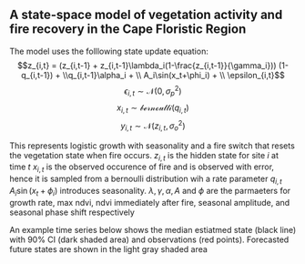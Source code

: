 ## A state-space model of vegetation activity and fire recovery in the Cape Floristic Region

The model uses the folllowing state update equation:
$$z_{i,t} = (z_{i,t-1} +  z_{i,t-1}\lambda_i(1-\frac{z_{i,t-1}}{\gamma_i})) (1-q_{i,t-1}) + \\q_{i,t-1}\alpha_i + \\
A_i\sin(x_t+\phi_i) + \\
\epsilon_{i,t}$$
$$\epsilon_{i,t} \sim \mathcal{N}(0,\sigma_p^{2})$$
$$x_{i,t} \sim \mathcal{bernoulli}(q_{i,t})$$
$$y_{i,t} \sim \mathcal{N}(z_{i,t},\sigma_o^{2})$$

This represents logistic growth with seasonality and a fire switch that resets the vegetation state when fire occurs.
$z_{i,t}$ is the hidden state for site $i$ at time $t$
 $x_{i,t}$ is the observed occurence of fire and is observed with error, hence it is sampled from a bernoulli distribution wih a rate parameter $q_{i,t}$
 $A_i\sin(x_t+\phi_i)$ introduces seasonality. 
 $\lambda, \gamma, \alpha, A$ and $\phi$ are the parmaeters for growth rate, max ndvi, ndvi immediately after fire, seasonal amplitude, and seasonal phase shift respectively

An example time series below shows the median estiatmed state (black line) with 90% CI (dark shaded area) and observations (red points). Forecasted future states are shown in the light gray shaded area
